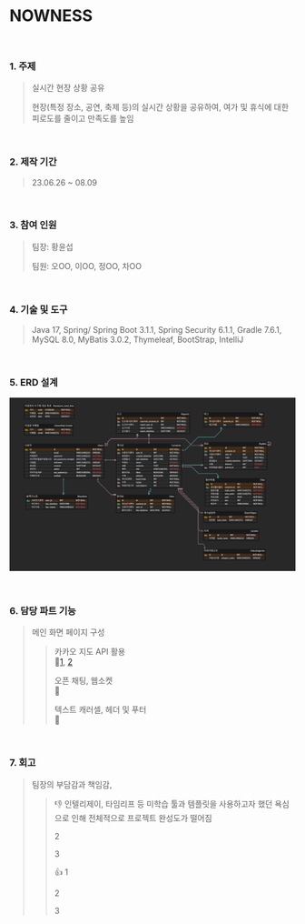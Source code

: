 # NOWNESS
</br>

### 1. 주제
> 실시간 현장 상황 공유
> 
> 현장(특정 장소, 공연, 축제 등)의 실시간 상황을 공유하여, 여가 및 휴식에 대한 피로도를 줄이고 만족도를 높임

</br>

### 2. 제작 기간
> 23.06.26 ~ 08.09

</br>

### 3. 참여 인원
> 팀장: 황윤섭
> 
> 팀원: 오OO, 이OO, 정OO, 차OO

</br>

### 4. 기술 및 도구
> Java 17, Spring/ Spring Boot 3.1.1, Spring Security 6.1.1, Gradle 7.6.1, MySQL 8.0, MyBatis 3.0.2, Thymeleaf, BootStrap, IntelliJ
</br>

### 5. ERD 설계
![](https://github.com/hyseop/NOWNESS/blob/main/NOWNESS%20ERD.png)

</br>

### 6. 담당 파트 기능
> 메인 화면 페이지 구성
> 
> > 카카오 지도 API 활용  
> > 🔗[1](https://github.com/hyseop/SCENEMA/blob/master/src/main/java/common/login-mapping.xml), [2](https://github.com/hyseop/SCENEMA/blob/master/src/main/java/common/user-mapping.xml)
> > 
> > 오픈 채팅, 웹소켓  
> > 🔗[]()
> > 
> > 텍스트 캐러셀, 헤더 및 푸터  
> > 🔗[]()

</br>

### 7. 회고
> 팀장의 부담감과 책임감, 
>
> > 👎
> > 인텔리제이, 타임리프 등 미학습 툴과 템플릿을 사용하고자 했던 욕심으로 인해 전체적으로 프로젝트 완성도가 떨어짐 
> > 
> > 2
> > 
> > 3  
> >
> > 👍
> > 1
> > 
> > 2
> > 
> > 3
> >
> > 
